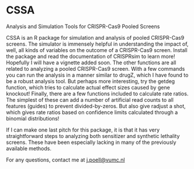 # CSSA
Analysis and Simulation Tools for CRISPR-Cas9 Pooled Screens

CSSA is an R package for simulation and analysis of pooled CRISPR-Cas9 screens. The simulator is immensely helpful in understanding the impact of, well, all kinds of variables on the outcome of a CRISPR-Cas9 screen. Install the package and read the documentation of CRISPRsim to learn more! Hopefully I will have a vignette added soon. The other functions are all related to analyzing a pooled CRISPR-Cas9 screen. With a few commands you can run the analysis in a manner similar to drugZ, which I have found to be a robust analysis tool. But perhaps more interesting, try the getdeg function, which tries to calculate actual effect sizes caused by gene knockout! Finally, there are a few functions included to calculate rate ratios. The simplest of these can add a number of artificial read counts to all features (guides) to prevent divided-by-zeros. But also give radjust a shot, which gives rate ratios based on confidence limits calculated through a binomial distributions! 

If I can make one last pitch for this package, it is that it has very straightforward steps to analyzing both sensitizer and synthetic lethality screens. These have been especially lacking in many of the previously available methods.

For any questions, contact me at j.poell@vumc.nl
